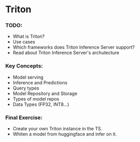 # Triton
### TODO:
 - What is Triton?
 - Use cases
 - Which frameworks does Triton Inference Server support?
 - Read about Triton Inference Server's archutecture


### Key Concepts:
 - Model serving
 - Inference and Predictions
 - Query types
 - Model Repository and Storage
 - Types of model repos
 - Data Types (FP32, INT8...)


### Final Exercise:
- Create your own Triton instance in the TS.
- Whiten a model from huggingface and infer on it.